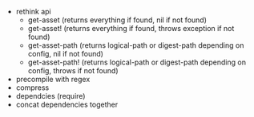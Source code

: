 * rethink api
  * get-asset (returns everything if found, nil if not found)
  * get-asset! (returns everything if found, throws exception if not found)
  * get-asset-path (returns logical-path or digest-path depending on config, nil if not found)
  * get-asset-path! (returns logical-path or digest-path depending on config, throws if not found)
* precompile with regex
* compress
* dependcies (require)
* concat dependencies together
